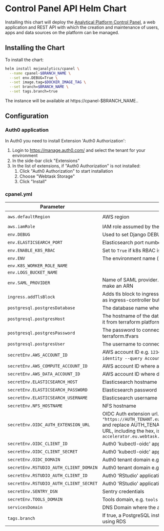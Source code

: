 # Control Panel API Helm Chart

Installing this chart will deploy the [Analytical Platform Control Panel](https://github.com/ministryofjustice/analytics-platform-control-panel), a web
application and REST API with which the creation and maintenance of users, apps
and data sources on the platform can be managed.


## Installing the Chart

To install the chart:

```bash
helm install mojanalytics/cpanel \
  --name cpanel-$BRANCH_NAME \
  --set env.DEBUG=True \
  --set image.tag=$DOCKER_IMAGE_TAG \
  --set branch=$BRANCH_NAME \
  --set tags.branch=true
```

The instance will be available at https://cpanel-$BRANCH_NAME.<ServicesDomain>.


## Configuration

### Auth0 application

In Auth0 you need to install Extension 'Auth0 Authorization':

1. Login to https://manage.auth0.com/ and select the tenant for your environment
2. In the side-bar click "Extensions"
3. In the list of extensions, if "Auth0 Authorization" is not installed:
    1. Click "Auth0 Authorization" to start installation
    2. Choose "Webtask Storage"
    3. Click "Install"

### cpanel.yml

| Parameter  | Description     | Default |
| ---------- | --------------- | ------- |
| `aws.defaultRegion` | AWS region | `eu-west-1` |
| `aws.iamRole` | IAM role assumed by the instance running the API | |
| `env.DEBUG` | Used to set Django DEBUG mode | `False` |
| `env.ELASTICSEARCH_PORT` | Elasticsearch port number | `9243` |
| `env.ENABLE_K8S_RBAC` | Set to `True` if k8s RBAC is enabled | `False` |
| `env.ENV` | The environment name (`dev` or `alpha`) | |
| `env.K8S_WORKER_ROLE_NAME` | | |
| `env.LOGS_BUCKET_NAME` | | |
| `env.SAML_PROVIDER` | Name of SAML provider. Concatenated with `IAM_ARN_BASE:saml-provider/` to make an ARN | |
| `ingress.addTlsBlock` | Adds tls block to ingress resource. This needs to be `true` if you're using `nginx` as ingress-controller but it may need to be `false` for others (e.g. `traefik`) | `true` |
| `postgresql.postgresDatabase` | The database name where API data will be stored | |
| `postgresql.postgresHost` | The hostname of the database (this will be ignored if `tags.branch` is `true`). Get it from terraform platform output `control_panel_api_db_host` | |
| `postgresql.postgresPassword` | The password to connect to the database with. Get it from the environment's terraform.tfvars | |
| `postgresql.postgresUser` | The username to connect to the database with | |
| `secretEnv.AWS_ACCOUNT_ID` | AWS account ID e.g. `123456789012`. Find this with e.g. `aws sts get-caller-identity --query Account --output text` (**DEPRECATED**) | `""` |
| `secretEnv.AWS_COMPUTE_ACCOUNT_ID` | AWS account ID where apps and tools run. | `""` |
| `secretEnv.AWS_DATA_ACCOUNT_ID` | AWS account ID where data sits. | `""` |
| `secretEnv.ELASTICSEARCH_HOST` | Elasticsearch hostname | `""` |
| `secretEnv.ELASTICSEARCH_PASSWORD` | Elasticsearch password | `""` |
| `secretEnv.ELASTICSEARCH_USERNAME` | Elasticsearch username | `""` |
| `secretEnv.NFS_HOSTNAME` | NFS hostname | |
| `secretEnv.OIDC_AUTH_EXTENSION_URL` | OIDC Auth extension url. See above for installing it. For the value, take `"https://AUTH_TENANT.eu.webtask.io/adf6e2f2b84784b57522e3b19dfc9201/api"` and replace AUTH_TENANT with your Auth0 tenant name. The rest of the URL, including the hex, is fixed e.g. `"https://gds-accelerator.eu.webtask.io/adf6e2f2b84784b57522e3b19dfc9201/api"` | `""` |
| `secretEnv.OIDC_CLIENT_ID` | Auth0 'kubectl-oidc' application's client ID | `""` |
| `secretEnv.OIDC_CLIENT_SECRET` | Auth0 'kubectl-oidc' application's client secret | `""` |
| `secretEnv.OIDC_DOMAIN` | Auth0 tenant domain e.g. `dev-analytics-moj.eu.auth0.com` | `""` |
| `secretEnv.RSTUDIO_AUTH_CLIENT_DOMAIN` | Auth0 tenant domain e.g. `dev-analytics-moj.eu.auth0.com` | `""` |
| `secretEnv.RSTUDIO_AUTH_CLIENT_ID` | Auth0 'RStudio' application's client ID (see [../rstudio/README.md]) | `""` |
| `secretEnv.RSTUDIO_AUTH_CLIENT_SECRET` | Auth0 'RStudio' application's client secret (see [../rstudio/README.md]) | `""` |
| `secretEnv.SENTRY_DSN` | Sentry credentials | |
| `secretEnv.TOOLS_DOMAIN` | Tools domain, e.g. `tools.dev.mojanalytics.xyz` | `""` |
| `servicesDomain` | DNS Domain where the app will be hosted | |
| `tags.branch` | If true, a PostgreSQL instance will be deployed alongside the API, instead of using RDS | `false` |

